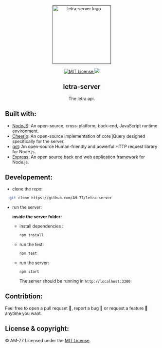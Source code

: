 
<p align="center"><a href="" target="_blank" rel="noopener noreferrer"><img width="192px" height="192px" src="https://i.imgur.com/PXxgi0Y.png" alt="letra-server logo"></a></p>

<p align="center">
  <a href="https://github.com/AM-77/letra-server/blob/master/LICENSE">
  <img src="https://img.shields.io/github/license/am-77/letra-server?color=%23f16e6c&logoColor=%23f16e6c" alt="MIT License" />
  </a>

  <img src="https://img.shields.io/badge/Open%20Source-%E2%99%A5-%23f16e6c" />
</p>

<h2 align="center">letra-server</h2>
<p align="center">The letra api.</p>

## Built with:

  - [NodeJS](https://nodejs.org/): An open-source, cross-platform, back-end, JavaScript runtime environment.
  - [Cheerio](https://cheerio.js.org): An open-source implementation of core jQuery designed specifically for the server.
  - [got](https://github.com/sindresorhus/got): An open-source Human-friendly and powerful HTTP request library for Node.js.
  - [Express](http://expressjs.com/): An open source back end web application framework for Node.js.

## Developement:

- clone the repo:

```bash
  git clone https://github.com/AM-77/letra-server
```

- run the server:

    **inside the server folder:**
    - install dependencies :

        ```bash
        npm install
        ```

    - run the test:

        ```bash
        npm test
        ```

    - run the server:

        ```bash
        npm start
        ```
        The server should be running in `http://localhost:3300`

## Contribtion:

Feel free to open a pull requset 💁, report a bug 🐛 or request a feature 🌟 anytime you want.

## License & copyright:

© AM-77
Licensed under the [MIT License](LICENSE).
